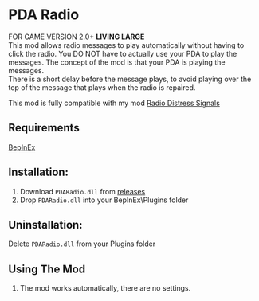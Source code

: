 # PDA Radio

FOR GAME VERSION 2.0+ **LIVING LARGE**   
This mod allows radio messages to play automatically without having to click the radio. You DO NOT have to actually use your PDA to play the messages. The concept of the mod is that your PDA is playing the messages.    
There is a short delay before the message plays, to avoid playing over the top of the message that plays when the radio is repaired.     
     
This mod is fully compatible with my mod [Radio Distress Signals](https://github.com/GruffCassquatch/RadioDistressSignals)

## Requirements
[BepInEx](https://www.nexusmods.com/subnautica/mods/1108)

## Installation:
1. Download ```PDARadio.dll``` from [releases](https://github.com/GruffCassquatch/PDARadio/releases)
2. Drop ```PDARadio.dll``` into your BepInEx\Plugins folder

## Uninstallation:
Delete ```PDARadio.dll``` from your Plugins folder

## Using The Mod
1. The mod works automatically, there are no settings.


